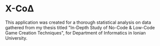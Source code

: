 # Χ-CoΔ
This application was created for a thorough statistical analysis on data gathered from my thesis titled "In-Depth Study of No-Code &amp; Low-Code Game Creation Techniques", for Department of Informatics in Ionian University.
